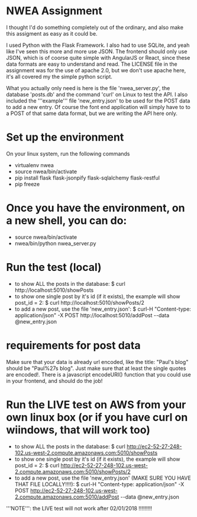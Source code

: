# NWEA Assignment

I thought I'd do something completely out of the ordinary, and also make this assigment as easy as it could be. 

I used Python with the Flask Framework. I also had to use SQLite, and yeah like I've seen this more and more use JSON. The frontend should only use JSON, which is of coorse quite simple with AngularJS or React, since these data formats are easy to understand and read. The LICENSE file in the assignment was for the use of apache 2.0, but we don't use apache here, it's all covered my the simple python script.

What you actually only need is here is  the file 'nwea_server.py', the database 'posts.db' and the command 'curl' on Linux  to test the API. I also included the '''example''' file 'new_entry.json' to be used for the POST data to add a new entry. Of course the font end application will simply have to to a POST of that same data format, but we are writing the API here only.

# Set up the environment
On your linux system, run the following commands
* virtualenv nwea
* source nwea/bin/activate
* pip install flask flask-jsonpify flask-sqlalchemy flask-restful
* pip freeze

# Once you have the environment, on a new shell, you can do: 
* source nwea/bin/activate
* nwea/bin/python nwea_server.py

# Run the test (local)
* to show ALL the posts in the database: 
 $ curl http://localhost:5010/showPosts 
* to show one single post by it's id (if it exists), the example will show post_id = 2:
 $ curl http://localhost:5010/showPosts/2
* to add a new post, use the file 'new_entry.json':
 $ curl-H "Content-type: application/json" -X  POST http://localhost:5010/addPost --data @new_entry.json

# requirements for post data
Make sure that your data is already url encoded, like the title: "Paul's blog" should be "Paul%27s blog". Just make sure that at least the single quotes are encoded!. There is a javascript encodeURI() function that you could use in your frontend, and should do the job!


# Run the LIVE test on AWS from your own linux box (or if you have curl on wiindows, that will work too) 
* to show ALL the posts in the database: 
 $ curl http://ec2-52-27-248-102.us-west-2.compute.amazonaws.com:5010/showPosts 
* to show one single post by it's id (if it exists), the example will show post_id = 2:
 $ curl http://ec2-52-27-248-102.us-west-2.compute.amazonaws.com:5010/showPosts/2
* to add a new post, use the file 'new_entry.json' (MAKE SURE YOU HAVE THAT FILE LOCALLY!!!!):
 $ curl-H "Content-type: application/json" -X  POST http://ec2-52-27-248-102.us-west-2.compute.amazonaws.com:5010/addPost --data @new_entry.json

'''NOTE''': the LIVE test will not work after 02/01/2018 !!!!!!!!!

